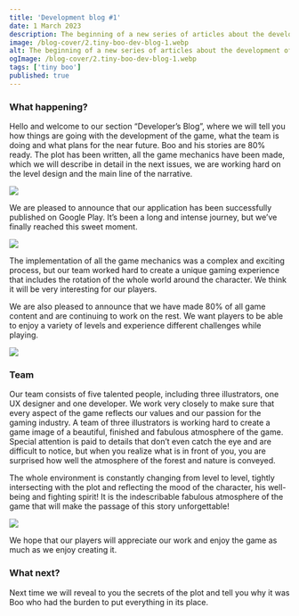 ```yaml
---
title: 'Development blog #1'
date: 1 March 2023
description: The beginning of a new series of articles about the development of our mobile game about Boo!
image: /blog-cover/2.tiny-boo-dev-blog-1.webp
alt: The beginning of a new series of articles about the development of our mobile game about Boo!
ogImage: /blog-cover/2.tiny-boo-dev-blog-1.webp
tags: ['tiny boo']
published: true
---
```


### What happening?

Hello and welcome to our section “Developer’s Blog”, where we will tell you how things are going with the development of the game, what the team is doing and what plans for the near future. Boo and his stories are 80% ready. The plot has been written, all the game mechanics have been made, which we will describe in detail in the next issues, we are working hard on the level design and the main line of the narrative.

<Image src="/blog-content/tiny-boo-dev-blog-1/tiny-boo-dev-blog-1-1.webp"></Image>

We are pleased to announce that our application has been successfully published on Google Play. It’s been a long and intense journey, but we’ve finally reached this sweet moment.

<Image src="/blog-content/tiny-boo-dev-blog-1/tiny-boo-dev-blog-1-2.webp"></Image>

The implementation of all the game mechanics was a complex and exciting process, but our team worked hard to create a unique gaming experience that includes the rotation of the whole world around the character. We think it will be very interesting for our players.

We are also pleased to announce that we have made 80% of all game content and are continuing to work on the rest. We want players to be able to enjoy a variety of levels and experience different challenges while playing.

<Image src="/blog-content/tiny-boo-dev-blog-1/tiny-boo-dev-blog-1-3.webp"></Image>

### Team

Our team consists of five talented people, including three illustrators, one UX designer and one developer. We work very closely to make sure that every aspect of the game reflects our values and our passion for the gaming industry. A team of three illustrators is working hard to create a game image of a beautiful, finished and fabulous atmosphere of the game. Special attention is paid to details that don’t even catch the eye and are difficult to notice, but when you realize what is in front of you, you are surprised how well the atmosphere of the forest and nature is conveyed.

The whole environment is constantly changing from level to level, tightly intersecting with the plot and reflecting the mood of the character, his well-being and fighting spirit! It is the indescribable fabulous atmosphere of the game that will make the passage of this story unforgettable!

<Image src="/blog-content/tiny-boo-dev-blog-1/tiny-boo-dev-blog-1-4.webp"></Image>

We hope that our players will appreciate our work and enjoy the game as much as we enjoy creating it.

### What next?

Next time we will reveal to you the secrets of the plot and tell you why it was Boo who had the burden to put everything in its place.
